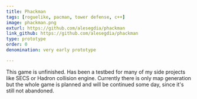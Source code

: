 ```yaml
---
title: Phackman
tags: [roguelike, pacman, tower defense, c++]
image: phackman.png
exturl: https://github.com/alesegdia/phackman
link_github: https://github.com/alesegdia/phackman
type: prototype
order: 0
denomination: very early prototype

---
```


This game is unfinished. Has been a testbed for many of my side projects like SECS or Hadron collision engine. Currently there is only map generation but the whole game is planned and will be continued some day, since it's still not abandoned.
